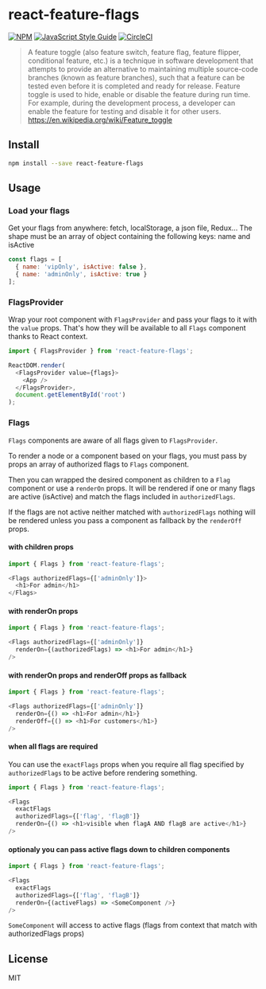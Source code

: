 # react-feature-flags

> 

[![NPM](https://img.shields.io/npm/v/react-feature-flags.svg)](https://www.npmjs.com/package/react-feature-flags) 
[![JavaScript Style Guide](https://img.shields.io/badge/code_style-standard-brightgreen.svg)](https://standardjs.com)
[![CircleCI](https://circleci.com/gh/romaindso/react-feature-flags/tree/master.svg?style=svg)](https://circleci.com/gh/romaindso/react-feature-flags/tree/master)


> A feature toggle (also feature switch, feature flag, feature flipper, conditional feature, etc.) is a technique in software development that attempts to provide an alternative to maintaining multiple source-code branches (known as feature branches), such that a feature can be tested even before it is completed and ready for release. Feature toggle is used to hide, enable or disable the feature during run time. For example, during the development process, a developer can enable the feature for testing and disable it for other users.
https://en.wikipedia.org/wiki/Feature_toggle

## Install

```bash
npm install --save react-feature-flags
```

## Usage
### Load your flags
Get your flags from anywhere: fetch, localStorage, a json file, Redux...
The shape must be an array of object containing the following keys: name and isActive

```javascript
const flags = [
  { name: 'vipOnly', isActive: false },
  { name: 'adminOnly', isActive: true }
];
```

### FlagsProvider
Wrap your root component with `FlagsProvider` and pass your flags to it with the `value` props.
That's how they will be available to all `Flags` component thanks to React context.

```javascript
import { FlagsProvider } from 'react-feature-flags';

ReactDOM.render(
  <FlagsProvider value={flags}>
    <App />
  </FlagsProvider>,
  document.getElementById('root')
);
```

### Flags
`Flags` components are aware of all flags given to `FlagsProvider`.

To render a node or a component based on your flags, you must pass by props an array of authorized flags to `Flags` component. 

Then you can wrapped the desired component as children to a `Flag` component or use a `renderOn` props. It will be rendered if one or many flags are active (isActive) and match the flags included in `authorizedFlags`.

If the flags are not active neither matched with `authorizedFlags` nothing will be rendered unless you pass a component as fallback by the `renderOff` props.


#### with children props

```javascript
import { Flags } from 'react-feature-flags';

<Flags authorizedFlags={['adminOnly']}>
  <h1>For admin</h1>
</Flags>
```

#### with renderOn props

```javascript
import { Flags } from 'react-feature-flags';

<Flags authorizedFlags={['adminOnly']}
  renderOn={(authorizedFlags) => <h1>For admin</h1>}
/>
```

#### with renderOn props and renderOff props as fallback

```javascript
import { Flags } from 'react-feature-flags';

<Flags authorizedFlags={['adminOnly']}
  renderOn={() => <h1>For admin</h1>}
  renderOff={() => <h1>For customers</h1>}
/>
```

#### when all flags are required
You can use the `exactFlags` props when you require all flag specified by `authorizedFlags` to be active before rendering something.


```javascript
import { Flags } from 'react-feature-flags';

<Flags 
  exactFlags
  authorizedFlags={['flag', 'flagB']}
  renderOn={() => <h1>visible when flagA AND flagB are active</h1>}
/>
```

#### optionaly you can pass active flags down to children components

```javascript
import { Flags } from 'react-feature-flags';

<Flags 
  exactFlags
  authorizedFlags={['flag', 'flagB']}
  renderOn={(activeFlags) => <SomeComponent />}
/>
```

`SomeComponent` will access to active flags (flags from context that match with authorizedFlags props)

## License

MIT
